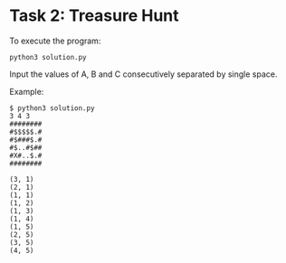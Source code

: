 # Task 2: Treasure Hunt

To execute the program:
```
python3 solution.py
```

Input the values of A, B and C consecutively separated by single space.

Example:
```
$ python3 solution.py
3 4 3
########
#$$$$$.#
#$###$.#
#$..#$##
#X#..$.#
########

(3, 1)
(2, 1)
(1, 1)
(1, 2)
(1, 3)
(1, 4)
(1, 5)
(2, 5)
(3, 5)
(4, 5)

```